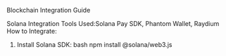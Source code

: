 Blockchain Integration Guide

Solana Integration
Tools Used:Solana Pay SDK, Phantom Wallet, Raydium  
How to Integrate:
1. Install Solana SDK:
   bash
   npm install @solana/web3.js